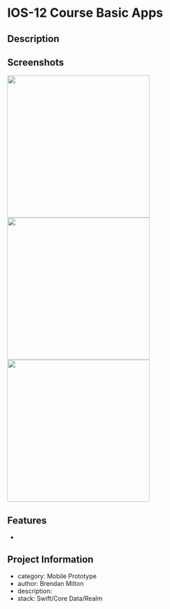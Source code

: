 # IOS-12 Course Basic Apps


## Description


## Screenshots

<img src="/titlepage.png"  width="325" /> <img src="/ml.png"  width="325" /> <img src="/ar.png"  width="325" /> 

## Features

* 

## Project Information
- category: Mobile Prototype
- author: Brendan Milton
- description: 
- stack: Swift/Core Data/Realm
